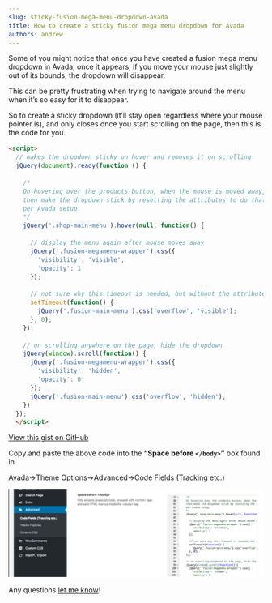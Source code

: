 ```yaml
---
slug: sticky-fusion-mega-menu-dropdown-avada
title: How to create a sticky fusion mega menu dropdown for Avada
authors: andrew
---
```


Some of you might notice that once you have created a fusion mega menu dropdown in Avada, once it appears, if you move your mouse just slightly out of its bounds, the dropdown will disappear.

This can be pretty frustrating when trying to navigate around the menu when it’s so easy for it to disappear.

So to create a sticky dropdown (it’ll stay open regardless where your mouse pointer is), and only closes once you start scrolling on the page, then this is the code for you.

<!--truncate-->

```html title="sticky-dropdown.html"
<script>
  // makes the dropdown sticky on hover and removes it on scrolling
  jQuery(document).ready(function () {

    /*
    On hovering over the products button, when the mouse is moved away,
    then make the dropdown stick by resetting the attributes to do that
    per Avada setup.
    */
    jQuery('.shop-main-menu').hover(null, function() {

      // display the menu again after mouse moves away
      jQuery('.fusion-megamenu-wrapper').css({
        'visibility': 'visible',
        'opacity': 1
      });

      // not sure why this timeout is needed, but without the attribute does not get changed
      setTimeout(function() {
        jQuery('.fusion-main-menu').css('overflow', 'visible');
      }, 0);
    });

    // on scrolling anywhere on the page, hide the dropdown
    jQuery(window).scroll(function() {
      jQuery('.fusion-megamenu-wrapper').css({
        'visibility': 'hidden',
        'opacity': 0
      });
      jQuery('.fusion-main-menu').css('overflow', 'hidden');
    })
  });
  </script>
```
[View this gist on GitHub](https://gist.github.com/magician11/dd8d9e2f487d12969de06847f99c903e)


Copy and paste the above code into the **“Space before `</body>`”** box found in

 Avada->Theme Options->Advanced->Code Fields (Tracking etc.)

 ![Sticky Fusion](./sticky-fusion.png)

 Any questions [let me know](/contact)!